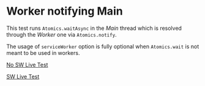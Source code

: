 # Worker notifying Main

This test runs `Atomics.waitAsync` in the *Main* thread which is resolved through the *Worker* one via `Atomics.notify`.

The usage of `serviceWorker` option is fully optional when `Atomics.wait` is not meant to be used in workers.

[No SW Live Test](https://webreflection.github.io/sabayon/test/wait-async/)

[SW Live Test](https://webreflection.github.io/sabayon/test/wait-async/?sw)
